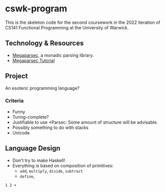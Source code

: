 # cswk-program

This is the skeleton code for the second coursework in the 2022
iteration of CS141 Functional Programming at the University of
Warwick.

## Technology & Resources
- [Megaparsec](https://github.com/mrkkrp/megaparsec), a monadic
  parsing library.
- [Megaparsec Tutorial](https://markkarpov.com/tutorial/megaparsec.html)
## Project
An esoteric programming language?

### Criteria
* Funny
* Turing-complete?
* Justifiable to use *Parsec: Some amount of structure will be
  advisable.
* Possibly something to do with stacks
* Unicode

## Language Design
* Don't try to make Haskell!
* Everything is based on composition of primitives:
  * `add`, `multiply`, `divide`, `subtract`
  * `define`, 

```
1 2 +
```

